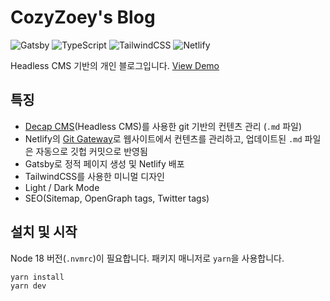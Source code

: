 # CozyZoey's Blog

![Gatsby](https://img.shields.io/badge/Gatsby-%23663399.svg?style=for-the-badge&logo=gatsby&logoColor=white)
![TypeScript](https://img.shields.io/badge/typescript-%23007ACC.svg?style=for-the-badge&logo=typescript&logoColor=white)
![TailwindCSS](https://img.shields.io/badge/tailwindcss-%2338B2AC.svg?style=for-the-badge&logo=tailwind-css&logoColor=white)
![Netlify](https://img.shields.io/badge/netlify-%23000000.svg?style=for-the-badge&logo=netlify&logoColor=#00C7B7)

Headless CMS 기반의 개인 블로그입니다.
[View Demo](https://cozyzoey.kr)

## 특징

- [Decap CMS](https://decapcms.org/)(Headless CMS)를 사용한 git 기반의 컨텐츠 관리 (`.md` 파일)
- Netlify의 [Git Gateway](https://docs.netlify.com/visitor-access/git-gateway/)로 웹사이트에서 컨텐츠를 관리하고, 업데이트된 `.md` 파일은 자동으로 깃헙 커밋으로 반영됨
- Gatsby로 정적 페이지 생성 및 Netlify 배포
- TailwindCSS를 사용한 미니멀 디자인
- Light / Dark Mode
- SEO(Sitemap, OpenGraph tags, Twitter tags)

## 설치 및 시작

Node 18 버전(`.nvmrc`)이 필요합니다. 패키지 매니저로 `yarn`을 사용합니다.

```zsh
yarn install
yarn dev
```
